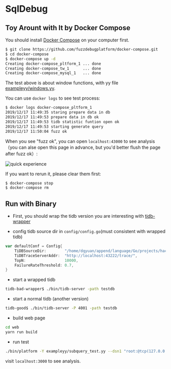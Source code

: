 # SqlDebug

## Toy Arount with It by Docker Compose

You should install [Docker Compose](https://docs.docker.com/compose/install/)
 on your computer first.

```bash
$ git clone https://github.com/fuzzdebugplatform/docker-compose.git
$ cd docker-compose
$ docker-compose up -d
Creating docker-compose_pltform_1 ... done
Creating docker-compose_tw_1      ... done
Creating docker-compose_mysql_1   ... done
```

The test above is about window functions, with yy 
file [exampleyy/windows.yy](exampleyy/windows.yy).

You can use `docker logs` to see test process:

```bash
$ docker logs docker-compose_pltform_1
2019/12/17 11:49:35 staring prepare data in db
2019/12/17 11:49:53 prepare data in db ok
2019/12/17 11:49:53 tidb statistic funtion open ok
2019/12/17 11:49:53 starting generate query
2019/12/17 11:50:04 fuzz ok
```

When you see "fuzz ok", you can open `localhost:43000`
to see analysis（you can alse open this page in advance,
 but you'd better flush the page after fuzz ok）:
 
![quick experience](img/quick.gif)


If you want to rerun it, please clear them first:

```bash
$ docker-compose stop
$ docker-compose rm
```

## Run with Binary

 - First, you should wrap the tidb version you are interesting with  [tidb-wrapper](https://github.com/fuzzdebugplatform/tidb-wrapper)

 - config tidb source dir in `config/config.go`(must consistent with wrapped tidb)
 
```go
var defaultConf = Config{
	TiDBSourceDir:        "/home/dqyuan/append/language/Go/projects/hackthon/tidb-bad/",
	TiDBTraceServerAddr:  "http://localhost:43222/trace/",
	TopN:                 10000,
	FailureRateThreshold: 0.7,
}
``` 

 - start a wrapped tidb
 
```bash
tidb-bad-wrapper$ ./bin/tidb-server -path testdb
```

 - start a normal tidb (another version)
 
```bash
tidb-good$ ./bin/tidb-server -P 4001 -path testdb
```

 - build web page

```bash
cd web
yarn run build
```

 - run test
 
```bash
./bin/platform -Y exampleyy/subquery_test.yy --dsn1 "root:@tcp(127.0.0.1:4000)/randgen"  --dsn2 "root:@tcp(127.0.0.1:4001)/randgen" -Q 100 --debug -W "web/build"
```

visit `localhost:3000` to see analysis.